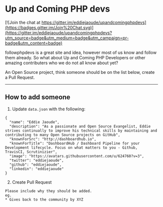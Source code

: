 # Up and Coming PHP devs

[![Join the chat at https://gitter.im/eddiejaoude/upandcomingphpdevs](https://badges.gitter.im/Join%20Chat.svg)](https://gitter.im/eddiejaoude/upandcomingphpdevs?utm_source=badge&utm_medium=badge&utm_campaign=pr-badge&utm_content=badge)

followphpdevs is a great site and idea, however most of us know and follow them already. So what about Up and Coming PHP Developers or other amazing contributers who we do not all know about yet?

An Open Source project, think someone should be on the list below, create a Pull Request.

---

## How to add someone

  1. Update `data.json` with the following:

  ```
  {
    "name": "Eddie Jaoude",
    "description": "As a passionate and Open Source Evangelist, Eddie strives continually to improve his technical skills by maintaining and contributing to many Open Source projects on GitHub",
    "knownForSrc": "http://dashboardhub.io",
    "knownForTitle": "DashboardHub / Dashboard Pipeline for your Development lifecycle. Focus on what matters to you - Github, TravisCI, Scrutinizier",
    "image": "https://avatars.githubusercontent.com/u/624760?v=3",
    "twitter": "eddiejaoude",
    "github": "eddiejaoude",
    "linkedin": "eddiejaoude"
  }
  ```

  2. Create Pull Request

    Please include why they should be added.
    eg.
    * Gives back to the community by XYZ
